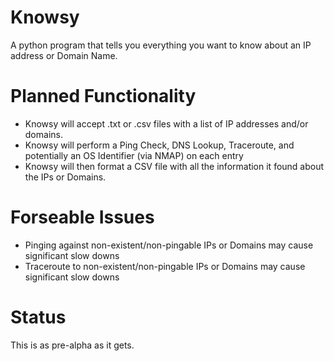 # Knowsy
A python program that tells you everything you want to know about an IP address or Domain Name.

# Planned Functionality
- Knowsy will accept .txt or .csv files with a list of IP addresses and/or domains.
- Knowsy will perform a Ping Check, DNS Lookup, Traceroute, and potentially an OS Identifier (via NMAP) on each entry
- Knowsy will then format a CSV file with all the information it found about the IPs or Domains.

# Forseable Issues
- Pinging against non-existent/non-pingable IPs or Domains may cause significant slow downs
- Traceroute to non-existent/non-pingable IPs or Domains may cause significant slow downs

# Status
This is as pre-alpha as it gets.
